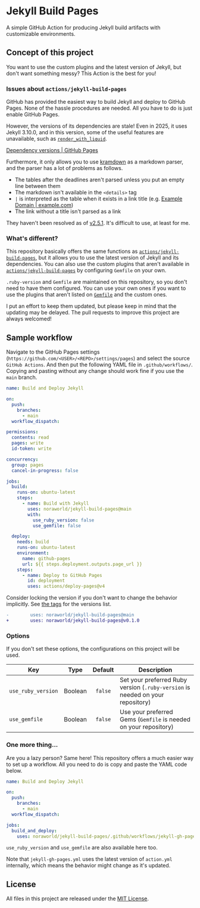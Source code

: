 # Jekyll Build Pages
A simple GitHub Action for producing Jekyll build artifacts with customizable environments.

## Concept of this project
You want to use the custom plugins and the latest version of Jekyll, but don't want something messy? This Action is the best for you!

### Issues about `actions/jekyll-build-pages`
GitHub has provided the easiest way to build Jekyll and deploy to GitHub Pages. None of the hassle procedures are needed. All you have to do is just enable GitHub Pages.

However, the versions of its dependencies are stale! Even in 2025, it uses Jekyll 3.10.0, and in this version, some of the useful features are unavailable, such as [`render_with_liquid`](https://jekyllrb.com/docs/liquid/tags/).

[Dependency versions | GitHub Pages](https://pages.github.com/versions/)

Furthermore, it only allows you to use [kramdown](https://github.com/gettalong/kramdown) as a markdown parser, and the parser has a lot of problems as follows.

* The tables after the deadlines aren't parsed unless you put an empty line between them
* The markdown isn't available in the `<details>` tag
* `|` is interpreted as the table when it exists in a link title (e.g. [Example Domain | example.com](https://example.com))
* The link without a title isn't parsed as a link

They haven't been resolved as of [v2.5.1](https://rubygems.org/gems/kramdown/versions/2.5.1). It's difficult to use, at least for me.

### What's different?
This repository basically offers the same functions as [`actions/jekyll-build-pages`](https://github.com/actions/jekyll-build-pages), but it allows you to use the latest version of Jekyll and its dependencies. You can also use the custom plugins that aren't available in [`actions/jekyll-build-pages`](https://github.com/actions/jekyll-build-pages) by configuring `Gemfile` on your own.

`.ruby-version` and `Gemfile` are maintained on this repository, so you don't need to have them configured. You can use your own ones if you want to use the plugins that aren't listed on [`Gemfile`](Gemfile) and the custom ones.

I put an effort to keep them updated, but please keep in mind that the updating may be delayed. The pull requests to improve this project are always welcomed!

## Sample workflow
Navigate to the GitHub Pages settings (`https://github.com/<USER>/<REPO>/settings/pages`) and select the source `GitHub Actions`. And then put the following YAML file in `.github/workflows/`. Copying and pasting without any change should work fine if you use the `main` branch.

```yaml
name: Build and Deploy Jekyll

on:
  push:
    branches:
      - main
  workflow_dispatch:

permissions:
  contents: read
  pages: write
  id-token: write

concurrency:
  group: pages
  cancel-in-progress: false

jobs:
  build:
    runs-on: ubuntu-latest
    steps:
      - name: Build with Jekyll
        uses: noraworld/jekyll-build-pages@main
        with:
          use_ruby_version: false
          use_gemfile: false

  deploy:
    needs: build
    runs-on: ubuntu-latest
    environment:
      name: github-pages
      url: ${{ steps.deployment.outputs.page_url }}
    steps:
      - name: Deploy to GitHub Pages
        id: deployment
        uses: actions/deploy-pages@v4
```

Consider locking the version if you don't want to change the behavior implicitly. See [the tags](https://github.com/noraworld/jekyll-build-pages/tags) for the versions list.

```diff
-        uses: noraworld/jekyll-build-pages@main
+        uses: noraworld/jekyll-build-pages@v0.1.0
```

### Options
If you don't set these options, the configurations on this project will be used.

| Key                | Type    | Default | Description                                                                    |
| ------------------ | :-----: | :-----: | ------------------------------------------------------------------------------ |
| `use_ruby_version` | Boolean | `false` | Set your preferred Ruby version (`.ruby-version` is needed on your repository) |
| `use_gemfile`      | Boolean | `false` | Use your preferred Gems (`Gemfile` is needed on your repository)               |

### One more thing...
Are you a lazy person? Same here! This repository offers a much easier way to set up a workflow. All you need to do is copy and paste the YAML code below.

```yaml
name: Build and Deploy Jekyll

on:
  push:
    branches:
      - main
  workflow_dispatch:

jobs:
  build_and_deploy:
    uses: noraworld/jekyll-build-pages/.github/workflows/jekyll-gh-pages.yml@main
```

`use_ruby_version` and `use_gemfile` are also available here too.

Note that `jekyll-gh-pages.yml` uses the latest version of `action.yml` internally, which means the behavior might change as it's updated.

## License
All files in this project are released under the [MIT License](LICENSE).

